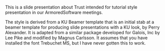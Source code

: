This is a slide presentation about Trust intended for tutorial style
presentation in our ArmoredSoftware meetings.

The style is derived from a KU Beamer template that is an initial stab
at a beamer template for producing slide presentations with a KU look,
by Perry Alexander.  It is adapted from a similar package developed
for Galois, Inc by Lee Pike and modified by Magnus Carlsson.  It
assumes that you have installed the font Trebuchet MS, but I have
never gotten this to work.


